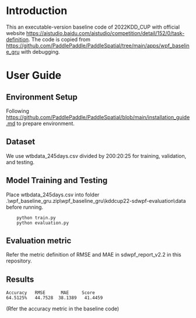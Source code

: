 # Introduction
This an executable-version baseline code of 2022KDD_CUP with official website https://aistudio.baidu.com/aistudio/competition/detail/152/0/task-definition. The code is copied from https://github.com/PaddlePaddle/PaddleSpatial/tree/main/apps/wpf_baseline_gru with debugging.
# User Guide
## Environment Setup   
Following https://github.com/PaddlePaddle/PaddleSpatial/blob/main/installation_guide.md to prepare environment.
## Dataset
We use wtbdata_245days.csv divided by 200:20:25 for training, validation, and testing.
## Model Training and Testing
Place wtbdata_245days.csv into folder .\wpf_baseline_gru.zip\wpf_baseline_gru\kddcup22-sdwpf-evaluation\data before running.
```
    python train.py 
    python evaluation.py
```
## Evaluation metric
Refer the metric definition of RMSE and MAE in sdwpf_report_v2.2 in this repository.
## Results
    Accuracy   RMSE	     MAE	 Score
    64.5125%   44.7528  38.1389   41.4459
(Rfer the accuracy metric in the baseline code)

    
